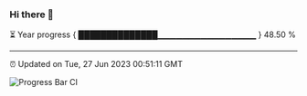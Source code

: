 ### Hi there 👋

⏳ Year progress { ██████████████▁▁▁▁▁▁▁▁▁▁▁▁▁▁▁▁ } 48.50 %

---

⏰ Updated on Tue, 27 Jun 2023 00:51:11 GMT

![Progress Bar CI](https://github.com/Shyam-Makwana/GitHub-Actions-Demo/workflows/Progress%20Bar%20CI/badge.svg)
